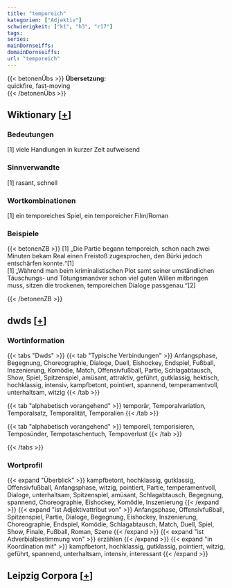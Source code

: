 ```yaml
---
title: "temporeich"
kategorien: ["Adjektiv"]
schwierigkeit: ["k1", "h3", "r17"]
tags:
series:
mainDornseiffs:
domainDornseiffs:
url: "temporeich"
---
```


{{< betonenÜbs >}}
**Übersetzung:**  
quickfire, fast-moving  
{{< /betonenÜbs >}}

## Wiktionary [[+](https://de.wiktionary.org/wiki/temporeich)]

### Bedeutungen
[1] viele Handlungen in kurzer Zeit aufweisend  

### Sinnverwandte
[1] rasant, schnell  

### Wortkombinationen
[1] ein temporeiches Spiel, ein temporeicher Film/Roman  

### Beispiele
{{< betonenZB >}}
[1] „Die Partie begann temporeich, schon nach zwei Minuten bekam Real einen Freistoß zugesprochen, den Bürki jedoch entschärfen konnte.“[1]  
[1] „Während man beim kriminalistischen Plot samt seiner umständlichen Täuschungs- und Tötungsmanöver schon viel guten Willen mitbringen muss, sitzen die trockenen, temporeichen Dialoge passgenau.“[2]  

{{< /betonenZB >}}


## dwds [[+](https://www.dwds.de/wb/temporeich)]

### Wortinformation
{{< tabs "Dwds" >}}
{{< tab "Typische Verbindungen" >}}
Anfangsphase, Begegnung, Choreographie, Dialoge, Duell, Eishockey, Endspiel, Fußball, Inszenierung, Komödie, Match, Offensivfußball, Partie, Schlagabtausch, Show, Spiel, Spitzenspiel, amüsant, attraktiv, geführt, gutklassig, hektisch, hochklassig, intensiv, kampfbetont, pointiert, spannend, temperamentvoll, unterhaltsam, witzig
{{< /tab >}}

{{< tab "alphabetisch vorangehend" >}}
temporär, Temporalvariation, Temporalsatz, Temporalität, Temporalien
{{< /tab >}}

{{< tab "alphabetisch vorangehend" >}}
temporell, temporisieren, Temposünder, Tempotaschentuch, Tempoverlust
{{< /tab >}}

{{< /tabs >}}

### Wortprofil
{{< expand "Überblick" >}} kampfbetont, hochklassig, gutklassig, Offensivfußball, Anfangsphase, witzig, pointiert, Partie, temperamentvoll, Dialoge, unterhaltsam, Spitzenspiel, amüsant, Schlagabtausch, Begegnung, spannend, Choreographie, Eishockey, Komödie, Inszenierung {{< /expand >}}
{{< expand "ist Adjektivattribut von" >}} Anfangsphase, Offensivfußball, Spitzenspiel, Partie, Dialoge, Begegnung, Eishockey, Inszenierung, Choreographie, Endspiel, Komödie, Schlagabtausch, Match, Duell, Spiel, Show, Finale, Fußball, Roman, Szene {{< /expand >}}
{{< expand "ist Adverbialbestimmung von" >}} erzählen {{< /expand >}}
{{< expand "in Koordination mit" >}} kampfbetont, hochklassig, gutklassig, pointiert, witzig, geführt, spannend, unterhaltsam, intensiv, interessant {{< /expand >}}

## Leipzig Corpora [[+](https://corpora.uni-leipzig.de/en/res?word=temporeich&corpusId=deu_newscrawl-public_2018)]

